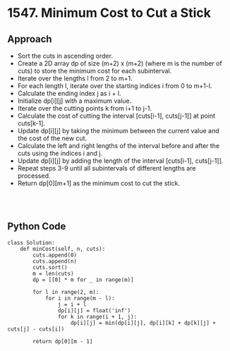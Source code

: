 # 1547. Minimum Cost to Cut a Stick

## Approach
 - Sort the cuts in ascending order.
 - Create a 2D array dp of size (m+2) x (m+2) (where m is the number of cuts) to store the minimum cost for each subinterval.
 - Iterate over the lengths l from 2 to m+1.
 - For each length l, iterate over the starting indices i from 0 to m+1-l.
 - Calculate the ending index j as i + l.
 - Initialize dp[i][j] with a maximum value.
 - Iterate over the cutting points k from i+1 to j-1.
 - Calculate the cost of cutting the interval [cuts[i-1], cuts[j-1]] at point cuts[k-1].
 - Update dp[i][j] by taking the minimum between the current value and the cost of the new cut.
 - Calculate the left and right lengths of the interval before and after the cuts using the indices i and j.
 - Update dp[i][j] by adding the length of the interval [cuts[i-1], cuts[j-1]].
 - Repeat steps 3-9 until all subintervals of different lengths are processed.
 - Return dp[0][m+1] as the minimum cost to cut the stick.



<br></br>
## Python Code
```shell
class Solution:
    def minCost(self, n, cuts):
        cuts.append(0)
        cuts.append(n)
        cuts.sort()
        m = len(cuts)
        dp = [[0] * m for _ in range(m)]

        for l in range(2, m):
            for i in range(m - l):
                j = i + l
                dp[i][j] = float('inf')
                for k in range(i + 1, j):
                    dp[i][j] = min(dp[i][j], dp[i][k] + dp[k][j] + cuts[j] - cuts[i])

        return dp[0][m - 1]
```

